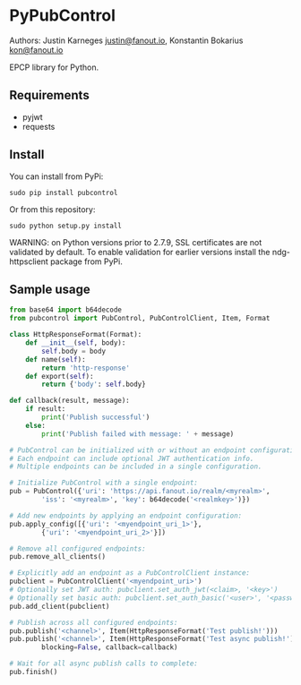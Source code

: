 PyPubControl
============
Authors: Justin Karneges <justin@fanout.io>, Konstantin Bokarius <kon@fanout.io> 

EPCP library for Python.

Requirements
------------

* pyjwt
* requests

Install
-------

You can install from PyPi:

    sudo pip install pubcontrol

Or from this repository:

    sudo python setup.py install

WARNING: on Python versions prior to 2.7.9, SSL certificates are not validated by default. To enable validation for earlier versions install the ndg-httpsclient package from PyPi.

Sample usage
------------

```python
from base64 import b64decode
from pubcontrol import PubControl, PubControlClient, Item, Format

class HttpResponseFormat(Format):
    def __init__(self, body):
        self.body = body
    def name(self):
        return 'http-response'
    def export(self):
        return {'body': self.body}

def callback(result, message):
    if result:
        print('Publish successful')
    else:
        print('Publish failed with message: ' + message)

# PubControl can be initialized with or without an endpoint configuration.
# Each endpoint can include optional JWT authentication info.
# Multiple endpoints can be included in a single configuration.

# Initialize PubControl with a single endpoint:
pub = PubControl({'uri': 'https://api.fanout.io/realm/<myrealm>',
        'iss': '<myrealm>', 'key': b64decode('<realmkey>')})

# Add new endpoints by applying an endpoint configuration:
pub.apply_config([{'uri': '<myendpoint_uri_1>'}, 
        {'uri': '<myendpoint_uri_2>'}])

# Remove all configured endpoints:
pub.remove_all_clients()

# Explicitly add an endpoint as a PubControlClient instance:
pubclient = PubControlClient('<myendpoint_uri>')
# Optionally set JWT auth: pubclient.set_auth_jwt(<claim>, '<key>')
# Optionally set basic auth: pubclient.set_auth_basic('<user>', '<password>')
pub.add_client(pubclient)

# Publish across all configured endpoints:
pub.publish('<channel>', Item(HttpResponseFormat('Test publish!')))
pub.publish('<channel>', Item(HttpResponseFormat('Test async publish!')),
        blocking=False, callback=callback)

# Wait for all async publish calls to complete:
pub.finish()
```
